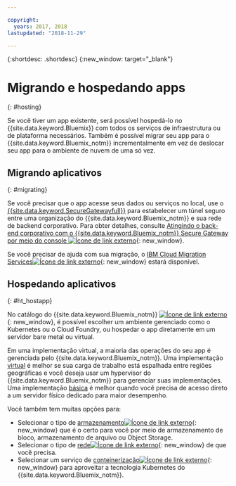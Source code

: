 ```yaml
---

copyright:
  years: 2017, 2018
lastupdated: "2018-11-29"

---
```


{:shortdesc: .shortdesc}
{:new_window: target="_blank"}

# Migrando e hospedando apps
{: #hosting}

Se você tiver um app existente, será possível hospedá-lo no {{site.data.keyword.Bluemix}} com todos os serviços de infraestrutura ou de plataforma necessários. Também é possível migrar seu app para o {{site.data.keyword.Bluemix_notm}} incrementalmente em vez de deslocar seu app para o ambiente de nuvem de uma só vez.

## Migrando aplicativos
{: #migrating}

Se você precisar que o app acesse seus dados ou serviços no local, use o [{{site.data.keyword.SecureGatewayfull}}](/docs/services/SecureGateway/secure_gateway.html) para estabelecer um túnel seguro entre uma organização do {{site.data.keyword.Bluemix_notm}} e sua rede de backend corporativo. Para obter detalhes, consulte [Atingindo o back-end corporativo com o {{site.data.keyword.Bluemix_notm}} Secure Gateway por meio do console ![Ícone de link externo](../icons/launch-glyph.svg "Ícone de link externo")](https://developer.ibm.com/bluemix/2015/04/01/reaching-enterprise-backend-bluemix-secure-gateway/){: new_window}.

Se você precisar de ajuda com sua migração, o [IBM Cloud Migration Services![Ícone de link externo](../icons/launch-glyph.svg "Ícone de link externo")](https://www.ibm.com/cloud/migration-services){: new_window} estará disponível.

## Hospedando aplicativos
{: #ht_hostapp}

No catálogo do {{site.data.keyword.Bluemix_notm}} [ ![Ícone de link externo](../icons/launch-glyph.svg "Ícone de link externo")](https://{DomainName}/catalog/?taxonomyNavigation=apps){: new_window}, é possível escolher um ambiente gerenciado como o Kubernetes ou o Cloud Foundry, ou hospedar o app diretamente em um servidor bare metal ou virtual.

Em uma implementação virtual, a maioria das operações do seu app é gerenciada pelo {{site.data.keyword.Bluemix_notm}}. Uma implementação [virtual](/docs/vsi/vsi_about.html) é melhor se sua carga de trabalho está espalhada entre regiões geográficas e você deseja usar um hypervisor do {{site.data.keyword.Bluemix_notm}} para gerenciar suas implementações. Uma implementação [básica](/docs/bare-metal/index.html) é melhor quando você precisa de acesso direto a um servidor físico dedicado para maior desempenho.

Você também tem muitas opções para:
* Selecionar o tipo de [armazenamento![Ícone de link externo](../icons/launch-glyph.svg "Ícone de link externo")](https://{DomainName}/catalog/?taxonomyNavigation=apps&category=slstorage){: new_window} que é o certo para você por meio de armazenamento de bloco, armazenamento de arquivo ou Object Storage.
* Selecionar o tipo de [rede![Ícone de link externo](../icons/launch-glyph.svg "Ícone de link externo")](https://{DomainName}/catalog/?taxonomyNavigation=apps&category=slnetwork){: new_window} de que você precisa.
* Selecionar um serviço de [conteinerização![Ícone de link externo](../icons/launch-glyph.svg "Ícone de link externo")](https://{DomainName}/catalog/?taxonomyNavigation=apps&category=containers){: new_window} para aproveitar a tecnologia Kubernetes do {{site.data.keyword.Bluemix_notm}}.
